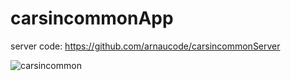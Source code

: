 # carsincommonApp

server code: https://github.com/arnaucode/carsincommonServer

![carsincommon](https://raw.githubusercontent.com/arnaucode/carsincommonApp/master/carsincommon.png "carsincommon")
